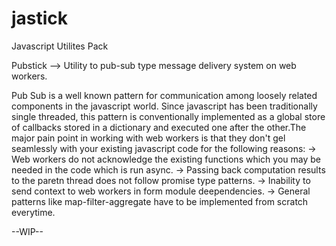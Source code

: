 # jastick
Javascript Utilites Pack

Pubstick  --> Utility to pub-sub type message delivery system on web workers.

Pub Sub is a well known pattern for communication among loosely related components in the javascript world. Since javascript has been traditionally single threaded, this pattern is conventionally implemented as a global store of callbacks stored in a dictionary and executed one after the other.The major pain point in working with web workers is that they don't gel seamlessly with your existing javascript code for the following reasons:
 -> Web workers do not acknowledge the existing functions which you may be needed in the code which is run async.
 -> Passing back computation results to the paretn thread does not follow promise type patterns.
 -> Inability to send context to web workers in form module deependencies.
 -> General patterns like map-filter-aggregate have to be implemented from scratch everytime.
 
 --WIP--
